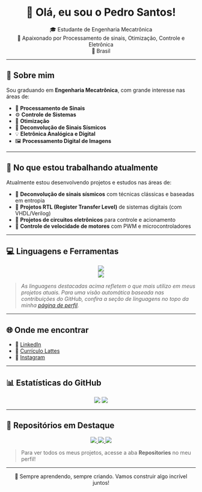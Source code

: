 <h1 align="center">👋 Olá, eu sou o Pedro Santos!</h1>

<p align="center">
🎓 Estudante de Engenharia Mecatrônica <br>
🔬 Apaixonado por Processamento de sinais, Otimização, Controle e Eletrônica <br>
📍 Brasil
</p>

---

## 🧠 Sobre mim

Sou graduando em **Engenharia Mecatrônica**, com grande interesse nas áreas de:

- 📡 **Processamento de Sinais**
- ⚙️ **Controle de Sistemas**
- 🧮 **Otimização**
- 🌋 **Deconvolução de Sinais Sísmicos**
- 💡 **Eletrônica Analógica e Digital**
- 🖼️ **Processamento Digital de Imagens**

---

## 🔧 No que estou trabalhando atualmente

Atualmente estou desenvolvendo projetos e estudos nas áreas de:

- 🧠 **Deconvolução de sinais sísmicos** com técnicas clássicas e baseadas em entropia
- 📘 **Projetos RTL (Register Transfer Level)** de sistemas digitais (com VHDL/Verilog)
- 🔋 **Projetos de circuitos eletrônicos** para controle e acionamento
- 🔁 **Controle de velocidade de motores** com PWM e microcontroladores

---

## 💻 Linguagens e Ferramentas

<div align="center">
  <img src="https://skillicons.dev/icons?i=python,matlab,c,cpp,arduino,vhdl,verilog,bash" /><br>
  <img src="https://skillicons.dev/icons?i=git,github,vscode,octave,linux" />
</div>

> *As linguagens destacadas acima refletem o que mais utilizo em meus projetos atuais. Para uma visão automática baseada nas contribuições do GitHub, confira a seção de linguagens no topo da minha [página de perfil](https://github.com/SEU_USUARIO).*

---

## 🌐 Onde me encontrar

- 🔗 [LinkedIn](https://www.linkedin.com/in/pedro-santos-720a8b366)  
- 📄 [Currículo Lattes](http://lattes.cnpq.br/8394422576430159)  
- 📸 [Instagram](https://www.instagram.com/pedro_a2393)  

---


## 📊 Estatísticas do GitHub

<div align="center">
  <img src="https://github-readme-stats.vercel.app/api?username=SEU_USUARIO&show_icons=true&theme=github_dark&locale=pt-br" />
  <img src="https://github-readme-stats.vercel.app/api/top-langs/?username=SEU_USUARIO&layout=compact&theme=github_dark" />
</div>

---

## 🚀 Repositórios em Destaque

<div align="center">
  <a href="https://github.com/PedroDS4/Projeto-Final-Processamento-Digital-de-Imagens">
    <img src="https://github-readme-stats.vercel.app/api/pin/?username=PedroDS4&repo=Projeto-Final-Processamento-Digital-de-Imagens&theme=github_dark" />
  </a>
  <a href="https://github.com/PedroDS4/l1_norm_inversion_method_for_deconvolution_in_attenuating_media">
    <img src="https://github-readme-stats.vercel.app/api/pin/?username=PedroDS4&repo=l1_norm_inversion_method_for_deconvolution_in_attenuating_media&theme=github_dark" />
  </a>
  <a href="https://github.com/PedroDS4/Projeto-Unidade-Logica-Aritmetica">
    <img src="https://github-readme-stats.vercel.app/api/pin/?username=PedroDS4&repo=Projeto-Unidade-Logica-Aritmetica&theme=github_dark" />
  </a>
</div>


> Para ver todos os meus projetos, acesse a aba **Repositories** no meu perfil!

---

<p align="center">
  🚀 Sempre aprendendo, sempre criando. Vamos construir algo incrível juntos!
</p>
